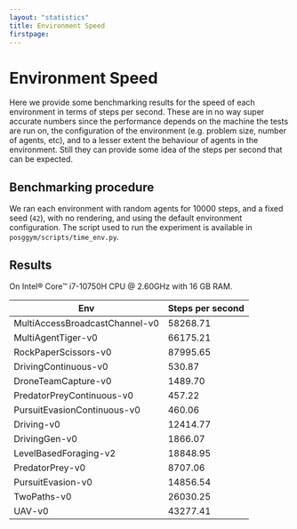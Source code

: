 ```yaml
---
layout: "statistics"
title: Environment Speed
firstpage:
---
```


# Environment Speed

Here we provide some benchmarking results for the speed of each environment in terms of steps per second. These are in no way super accurate numbers since the performance depends on the machine the tests are run on, the configuration of the environment (e.g. problem size, number of agents, etc), and to a lesser extent the behaviour of agents in the environment. Still they can provide some idea of the steps per second that can be expected.

## Benchmarking procedure

We ran each environment with random agents for 10000 steps, and a fixed seed (`42`), with no rendering, and using the default environment configuration. The script used to run the experiment is available in `posggym/scripts/time_env.py`.

## Results

On Intel® Core™ i7-10750H CPU @ 2.60GHz with 16 GB RAM.

| Env                            | Steps per second |
| ------------------------------ | ---------------- |
| MultiAccessBroadcastChannel-v0 | 58268.71         |
| MultiAgentTiger-v0             | 66175.21         |
| RockPaperScissors-v0           | 87995.65         |
| DrivingContinuous-v0           | 530.87           |
| DroneTeamCapture-v0            | 1489.70          |
| PredatorPreyContinuous-v0      | 457.22           |
| PursuitEvasionContinuous-v0    | 460.06           |
| Driving-v0                     | 12414.77         |
| DrivingGen-v0                  | 1866.07          |
| LevelBasedForaging-v2          | 18848.95         |
| PredatorPrey-v0                | 8707.06          |
| PursuitEvasion-v0              | 14856.54         |
| TwoPaths-v0                    | 26030.25         |
| UAV-v0                         | 43277.41         |
